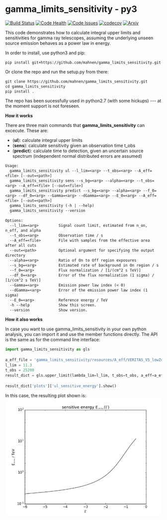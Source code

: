 # gamma_limits_sensitivity - py3
[![Build Status](https://travis-ci.org/mahnen/gamma_limits_sensitivity.svg?branch=master)](https://travis-ci.org/mahnen/gamma_limits_sensitivity) [![Code Health](https://landscape.io/github/mahnen/gamma_limits_sensitivity/master/landscape.svg?style=flat)](https://landscape.io/github/mahnen/gamma_limits_sensitivity/master) [![Code Issues](https://www.quantifiedcode.com/api/v1/project/14c7f1a7c1b941ac87f49f4d3fc880c9/badge.svg)](https://www.quantifiedcode.com/app/project/14c7f1a7c1b941ac87f49f4d3fc880c9) [![codecov](https://codecov.io/gh/mahnen/gamma_limits_sensitivity/branch/master/graph/badge.svg)](https://codecov.io/gh/mahnen/gamma_limits_sensitivity) 
 [![Arxiv](https://img.shields.io/badge/astro--ph.HE-arXiv%3A9999.9999-B31B1B.svg)](https://arxiv.org/list/astro-ph.HE/recent) 

This code demonstrates how to calculate integral upper limits and sensitivities for gamma ray telescopes, assuming the underlying unseen source emission behaves as a power law in energy.

In order to install, use python3 and pip:

```
pip install git+https://github.com/mahnen/gamma_limits_sensitivity.git
```

Or clone the repo and run the setup.py from there:

```
git clone https://github.com/mahnen/gamma_limits_sensitivity.git
cd gamma_limits_sensitivity
pip install .
```

The repo has been sucessfully used in python2.7 (with some hickups) --- at the moment support is not foreseen. 

__How it works__

There are three main commands that **gamma_limits_sensitivity** can excecute. These are:
- (**ul**): calculate integral upper limits 
- (**sens**): calculate sensitivity given an observation time t_obs
- (**predict**): calculate time to detection, given an uncertain source spectrum (independent normal distributed errors are assumed)

[comment]: # "All three use the integral spectral exclusion zone method and the representation of integral limits in the phase space of the power law source emission. Reference: xyz Link "

```
Usage:
  gamma_limits_sensitivity ul --l_lim=<arg> --t_obs=<arg> --A_eff=<file> [--out=<path>]
  gamma_limits_sensitivity sens --s_bg=<arg> --alpha=<arg> --t_obs=<arg> --A_eff=<file> [--out=<file>]
  gamma_limits_sensitivity predict --s_bg=<arg> --alpha=<arg> --f_0=<arg> --df_0=<arg> --Gamma=<arg> --dGamma=<arg> --E_0=<arg> --A_eff=<file> [--out=<path>]
  gamma_limits_sensitivity (-h | --help)
  gamma_limits_sensitivity --version

Options:
  --l_lim=<arg>         Signal count limit, estimated from n_on, n_off, and alpha
  --t_obs=<arg>         Observation time / s
  --A_eff=<file>        File with samples from the effective area after all cuts
  --out=<path>          Optional argument for specifying the output directory
  --alpha=<arg>         Ratio of On to Off region exposures
  --s_bg=<arg>          Estimated rate of background in On region / s
  --f_0=<arg>           Flux normalization / [1/(cm^2 s TeV)]
  --df_0=<arg>          Error of the flux normalization (1 sigma) / [1/(cm^2 s TeV)]
  --Gamma=<arg>         Emission power law index (< 0)
  --dGamma=<arg>        Error of the emission power law index (1 sigma)
  --E_0=<arg>           Reference energy / TeV
  -h --help             Show this screen.
  --version             Show version.
```

__How it also works__

In case you want to use gamma_limits_sensitivity in your own python analysis, you can import it and use the member functions directly. The API is the same as for the command line interface:

```python
import gamma_limits_sensitivity as gls

a_eff_file = 'gamma_limits_sensitivity/resources/A_eff/VERITAS_V5_lowZd_McCutcheon.dat'
l_lim = 11.3
t_obs = 25200
result_dict = gls.upper_limit(lambda_lim=l_lim, t_obs=t_obs, a_eff=a_eff_file)

result_dict['plots']['ul_sensitive_energy'].show()
```
In this case, the resulting plot shown is:
![img](gamma_limits_sensitivity/resources/figure_3.png)

